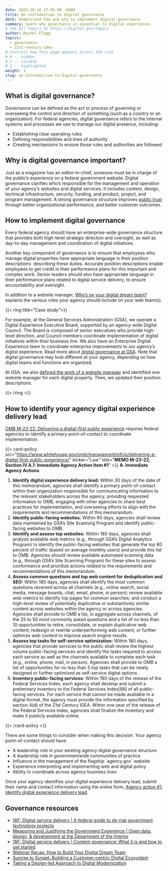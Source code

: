 ```yaml
---
date: 2023-10-16 17:05:00 -0500
title: An introduction to digital governance
deck: Understand how and why to implement digital governance
summary: Learn why governance is essential to digital experience.
# See all topics at https://digital.gov/topics
author: Rachel Flagg
topics:
  - governance
  - 21st-century-idea
# Controls how this page appears across the site
# 0 -- hidden
# 1 -- visible
# 2 -- highlighted
weight: 1
slug: an-introduction-to-digital-governance
---
```

## What is digital governance?

Governance can be defined as the act or process of governing or overseeing the control and direction of something (such as a country or an organization). For federal agencies, digital governance refers to the internal systems and processes we use to manage our digital presence, including:

* Establishing clear operating rules
* Defining responsibilities and lines of authority
* Creating mechanisms to ensure those rules and authorities are followed

## Why is digital governance important?

Just as a magazine has an editor-in-chief, someone must be in charge of the public’s experience on a federal government website. Digital governance clarifies who’s responsible for the management and operation of your agency’s websites and digital services. It includes content, design, technical infrastructure, security, funding, and product, project, and program management. A strong governance structure improves [public trust](https://digital.gov/topics/trust/) through better organizational performance, and better customer outcomes.

## How to implement digital governance

Every federal agency should have an enterprise-wide governance structure that provides both high-level strategic direction and oversight, as well as day-to-day management and coordination of digital initiatives.

Another key component of governance is to ensure that employees who manage digital properties have appropriate language in their position descriptions  describing these duties. Accurate position descriptions enable employees to get credit in their performance plans for this important and complex work. Senior leaders should also have appropriate language in their performance plans related to digital service delivery, to ensure accountability and oversight. 

In addition to a website manager, [Who’s on your digital dream team?](https://digital.gov/2020/05/27/whos-on-your-digital-dream-team/) explains the various roles your agency should include on your web team(s).

{{< ring title="Case study">}}

For example, at the General Services Administration (GSA), we operate a Digital Experience Executive Board, supported by an agency-wide Digital Council. The Board is composed of senior executives who provide high-level direction, and Council members coordinate implementation of digital initiatives within their business line. We also have an Enterprise Digital Experience team to coordinate enterprise improvements to our agency’s digital experience. Read more about [digital governance at GSA](https://digital.gov/2023/02/23/digital-governance-at-gsa/). Note that digital governance may look different at your agency, depending on how digital teams and functions are organized.

At GSA, we also [defined the work of a website manager](https://digital.gov/2023/03/24/who-is-your-website-manager/) and identified one website manager for each digital property. Then, we updated their position descriptions. 

{{< /ring >}}

## How to identify your agency digital experience delivery lead

[OMB M-23-22: Delivering a digital-first public experience](https://digital.gov/resources/21st-century-integrated-digital-experience-act/) requires federal agencies to identify a primary point-of-contact to coordinate implementation. 

{{< card-policy src="https://www.whitehouse.gov/omb/management/ofcio/delivering-a-digital-first-public-experience/" kicker="Law" title="**MEMO M-23-22, Section IV.A.1: Immediate Agency Action Item #1**" >}}
**A. Immediate Agency Actions**

1. **Identify digital experience delivery lead:** Within 30 days of the date of this memorandum, agencies shall identify a primary point-of-contact within their organization responsible for communicating information to the relevant stakeholders across the agency, providing requested information to OMB, engaging with other agencies to share best practices for implementation, and overseeing efforts to align with the requirements and recommendations of this memorandum.
2. **Identify public-facing websites:** Within 90 days, agencies shall review data maintained by GSA’s Site Scanning Program and identify public-facing websites to OMB.
3. **Identify and assess top websites:** Within 180 days, agencies shall analyze available web metrics (e.g., through GSA’s Digital Analytics Program) to identify the public-facing websites that generate the top 80 percent of traffic (based on average monthly users) and provide this list to OMB. Agencies should review available automated scanning data (e.g., through GSA’s Site Scanning Program) for these sites to assess conformance and prioritize actions related to the requirements and recommendations of this memorandum.
4. **Assess common questions and top web content for deduplication and SEO:** Within 180 days, agencies shall identify the most common questions received across all channels (e.g., online search, social media, message boards, chat, email, phone, in person); review available web metrics to identify top pages for common searches; and conduct a high-level review of potentially duplicative or substantively similar content across websites within the agency or across agencies. Agencies shall provide to OMB a list, in aggregate across channels, of the 25 to 50 most commonly asked questions and a list of no less than 10 opportunities to retire, consolidate, or explain duplicative web content; redesign or rewrite underperforming web content; or further optimize web content to improve search engine results.
5. **Assess top tasks for self-service optimization:** Within 180 days, agencies that provide services to the public shall review the highest volume public-facing services and identify the tasks required to access each service as well as the channels available to complete each task (e.g., online, phone, mail, in person). Agencies shall provide to OMB a list of opportunities for no less than 5 top tasks that can be newly designed or further optimized as self-service digital options.
6. **Inventory public-facing services:** Within 180 days of the release of the Federal Services Index, each agency shall develop and submit a preliminary inventory to the Federal Services Index[86] of all public-facing services. For each service that cannot be made available in a digital format, the agency must provide the information specified by section 4(d) of the 21st Century IDEA. Within one year of the release of the Federal Services Index, agencies shall finalize the inventory and make it publicly available online.

{{< /card-policy >}}


There are some things to consider when making this decision. Your agency point-of-contact should have:

* A leadership role in your existing agency digital governance structure
* A leadership role in governmentwide communities of practice
* Influence in the management of the flagship \`agency.gov\` website
* Experience interpreting and implementing web and digital policy
* Ability to coordinate across agency business lines

Once your agency identifies your digital experience delivery lead, submit their name and contact information using the online form, [Agency action #1: Identify digital experience delivery lead](https://touchpoints.app.cloud.gov/touchpoints/37ac6817/submit).

## Governance resources

* [18F: Digital service delivery | A federal guide to de-risk government technology projects](https://18f.gsa.gov/2020/09/09/a-federal-guide-to-de-risk-government-technology-projects/)
* [Measuring and Justifying the Government Experience | Open data, design, & development at the Department of the Interior](https://blog-nrrd.doi.gov/metrics/)
* [18F: Digital service delivery | Content governance: What it is and how to get started](https://18f.gsa.gov/2021/07/27/content_governance_what_it_is_and_how_to_get_started/)
* [Webinar Recap: How to Build Your Digital Dream Team](https://digital.gov/2022/08/01/webinar-recap-how-to-build-your-digital-dream-team/)
* [Sunrise to Sunset: Building a Customer-centric Digital Ecosystem](https://digital.gov/2022/10/14/sunrise-to-sunset-building-a-customer-centric-digital-ecosystem/)
* [Taking a Design-led Approach to Digital Modernization](https://digital.gov/2022/10/07/taking-a-design-led-approach-to-digital-modernization/)
